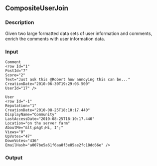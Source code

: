 ## CompositeUserJoin
### Description
Given two large formatted data sets of user information and comments, enrich
the comments with user information data.


### Input
```
Comment
<row Id="1" 
PostId="7" 
Score="2" 
Text="Just ask this @Robert how annoying this can be..." 
CreationDate="2010-06-30T19:29:03.500" 
UserId="17" />

User
<row Id="-1" 
Reputation="1" 
CreationDate="2010-08-25T18:10:17.440" 
DisplayName="Community" 
LastAccessDate="2010-08-25T18:10:17.440" 
Location="on the server farm" 
AboutMe="&lt;p&gt;Hi, I';" 
Views="0" 
UpVotes="47" 
DownVotes="436" 
EmailHash="a007be5a61f6aa8f3e85ae2fc18dd66e" />
```
### Output
```

```

